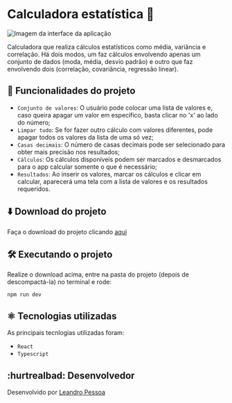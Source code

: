 # Calculadora estatística 🧮

![Imagem da interface da aplicação](https://github.com/leandro-pessoa/calculadora_estatistica/assets/119120060/554e7a83-4eb6-410f-8a8e-6652c8b5bd52)

Calculadora que realiza cálculos estatísticos como média, variância e correlação. Há dois modos, um faz cálculos envolvendo apenas um conjunto de dados (moda, média, desvio padrão) e outro que faz envolvendo dois (correlação, covariância, regressão linear).

## 🔨 Funcionalidades do projeto

- `Conjunto de valores`: O usuário pode colocar uma lista de valores e, caso queira apagar um valor em específico, basta clicar no 'x' ao lado do número;
- `Limpar tudo`: Se for fazer outro cálculo com valores diferentes, pode apagar todos os valores da lista de uma só vez;
- `Casas decimais`: O número de casas decimais pode ser selecionado para obter mais precisão nos resultados;
- `Cálculos`: Os cálculos disponíveis podem ser marcados e desmarcados para o app calcular somente o que é necessário;
- `Resultados`: Ao inserir os valores, marcar os cálculos e clicar em calcular, aparecerá uma tela com a lista de valores e os resultados requeridos.

## ⬇️ Download do projeto

Faça o download do projeto clicando <a href='https://github.com/leandro-pessoa/calculadora_estatistica/archive/refs/heads/main.zip' download>aqui</a>

## 🛠️ Executando o projeto

Realize o download acima, entre na pasta do projeto (depois de descompactá-la) no terminal e rode:

~~~~
npm run dev
~~~~

## ⚛️ Tecnologias utilizadas

As principais tecnlogias utilizadas foram:

- `React`
- `Typescript`

## :hurtrealbad: Desenvolvedor

Desenvolvido por [Leandro Pessoa](https://github.com/leandro-pessoa)














